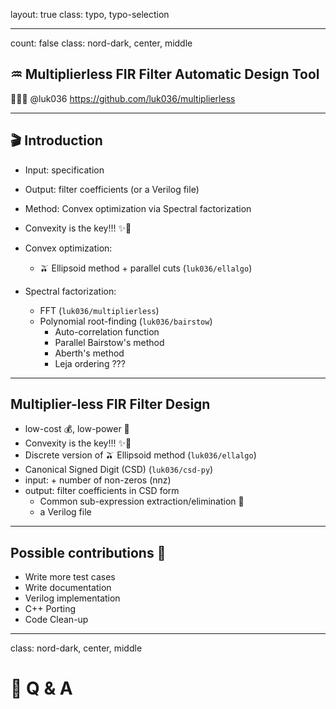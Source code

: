 layout: true
class: typo, typo-selection

---

count: false
class: nord-dark, center, middle

## ♒︎ Multiplierless FIR Filter Automatic Design Tool

👨🏻‍🏫 @luk036
<https://github.com/luk036/multiplierless>

---

## 🎬 Introduction

- Input: specification
- Output: filter coefficients (or a Verilog file)
- Method: Convex optimization via Spectral factorization

- Convexity is the key!!! ✨🚀
- Convex optimization:
  - 🫒 Ellipsoid method + parallel cuts (`luk036/ellalgo`)
- Spectral factorization:
  - FFT (`luk036/multiplierless`)
  - Polynomial root-finding (`luk036/bairstow`)
    - Auto-correlation function
    - Parallel Bairstow's method
    - Aberth's method
    - Leja ordering ???

---

## Multiplier-less FIR Filter Design

- low-cost 💰, low-power 🔋
- Convexity is the key!!! ✨🚀
- Discrete version of 🫒 Ellipsoid method (`luk036/ellalgo`)
- Canonical Signed Digit (CSD) (`luk036/csd-py`)
- input: + number of non-zeros (nnz)
- output: filter coefficients in CSD form
  - Common sub-expression extraction/elimination 🔲
  - a Verilog file

---

## Possible contributions 🤏

- Write more test cases
- Write documentation
- Verilog implementation
- C++ Porting
- Code Clean-up

---

class: nord-dark, center, middle

# 🙋 Q & A
